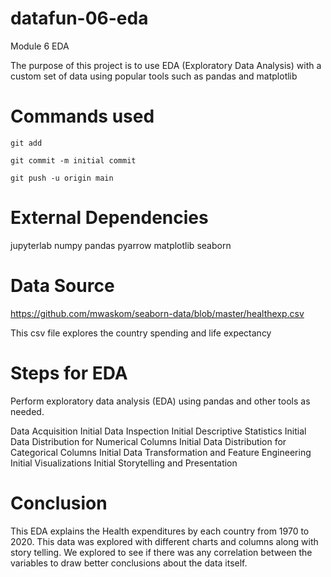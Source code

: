 # datafun-06-eda
Module 6 EDA

The purpose of this project is to use EDA (Exploratory Data Analysis) with a custom set of data using popular tools such as pandas and matplotlib

# Commands used 

```
git add

git commit -m initial commit

git push -u origin main

```


# External Dependencies
jupyterlab
numpy
pandas
pyarrow
matplotlib
seaborn

# Data Source 

https://github.com/mwaskom/seaborn-data/blob/master/healthexp.csv

This csv file explores the country spending and life expectancy 

# Steps for EDA

Perform exploratory data analysis (EDA) using pandas and other tools as needed.

Data Acquisition
Initial Data Inspection
Initial Descriptive Statistics
Initial Data Distribution for Numerical Columns
Initial Data Distribution for Categorical Columns
Initial Data Transformation and Feature Engineering
Initial Visualizations
Initial Storytelling and Presentation

# Conclusion
This EDA explains the Health expenditures by each country from 1970 to 2020. This data was explored with different charts and columns along with story telling. We explored to see if there was any correlation between the variables to draw better conclusions about the data itself.
